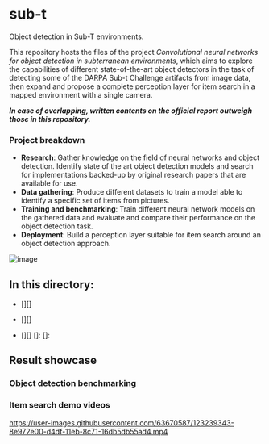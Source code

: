 # sub-t
Object detection in Sub-T environments.

This repository hosts the files of the project *Convolutional neural networks for object detection in subterranean environments*, which aims to explore the capabilities of different state-of-the-art object detectors in the task of detecting some of the DARPA Sub-t Challenge artifacts from image data, then expand and propose a complete perception layer for item search in a mapped environment with a single camera.

***In case of overlapping, written contents on the official report outweigh those in this repository.***

### Project breakdown
- **Research**: Gather knowledge on the field of neural networks and object detection. Identify state of the art object detection models and search for implementations backed-up by original research papers that are available for use.  
- **Data gathering**: Produce different datasets to train a model able to identify a specific set of items from pictures.   
- **Training and benchmarking**: Train different neural network models on the gathered data and evaluate and compare their performance on the object detection task.  
- **Deployment**: Build a perception layer suitable for item search around an object detection approach.

![image](https://user-images.githubusercontent.com/63670587/114325028-24046200-9b2e-11eb-8657-142ba066c1fe.png)

## In this directory:
- [][]




- [][]
- [][]
[]:
[]:

## Result showcase

### Object detection benchmarking

### Item search demo videos
https://user-images.githubusercontent.com/63670587/123239343-8e972e00-d4df-11eb-8c71-16db5db55ad4.mp4

